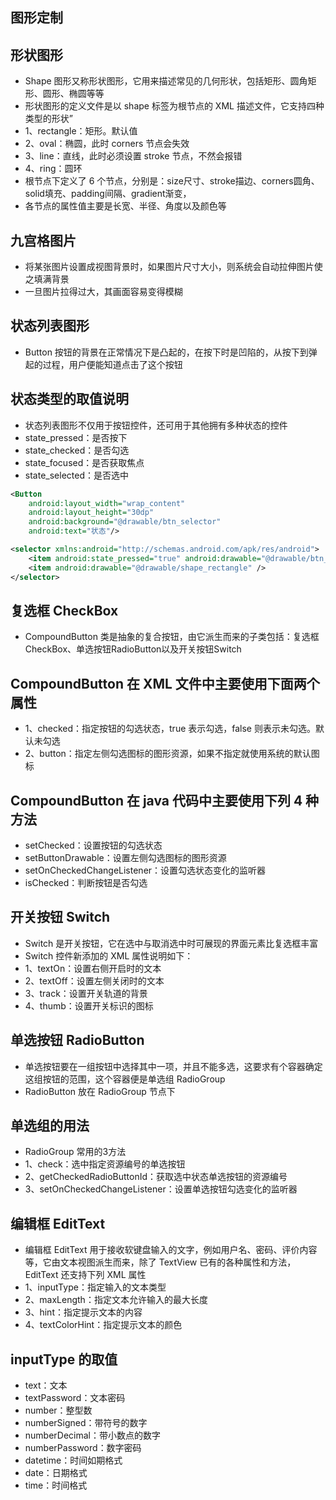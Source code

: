 ## 图形定制
## 形状图形
* Shape 图形又称形状图形，它用来描述常见的几何形状，包括矩形、圆角矩形、圆形、椭圆等等
* 形状图形的定义文件是以 shape 标签为根节点的 XML 描述文件，它支持四种类型的形状”
* 1、rectangle：矩形。默认值
* 2、oval：椭圆，此时 corners 节点会失效
* 3、line：直线，此时必须设置 stroke 节点，不然会报错
* 4、ring：圆环
* 根节点下定义了 6 个节点，分别是：size尺寸、stroke描边、corners圆角、solid填充、padding间隔、gradient渐变，
* 各节点的属性值主要是长宽、半径、角度以及颜色等

## 九宫格图片
* 将某张图片设置成视图背景时，如果图片尺寸大小，则系统会自动拉伸图片使之填满背景
* 一旦图片拉得过大，其画面容易变得模糊

## 状态列表图形
* Button 按钮的背景在正常情况下是凸起的，在按下时是凹陷的，从按下到弹起的过程，用户便能知道点击了这个按钮

## 状态类型的取值说明
* 状态列表图形不仅用于按钮控件，还可用于其他拥有多种状态的控件
* state_pressed：是否按下
* state_checked：是否勾选
* state_focused：是否获取焦点
* state_selected：是否选中
```xml
<Button
    android:layout_width="wrap_content"
    android:layout_height="30dp"
    android:background="@drawable/btn_selector"
    android:text="状态"/>

<selector xmlns:android="http://schemas.android.com/apk/res/android">
    <item android:state_pressed="true" android:drawable="@drawable/btn_click" />
    <item android:drawable="@drawable/shape_rectangle" />
</selector>
```

## 复选框 CheckBox
* CompoundButton 类是抽象的复合按钮，由它派生而来的子类包括：复选框CheckBox、单选按钮RadioButton以及开关按钮Switch

## CompoundButton 在 XML 文件中主要使用下面两个属性
* 1、checked：指定按钮的勾选状态，true 表示勾选，false 则表示未勾选。默认未勾选
* 2、button：指定左侧勾选图标的图形资源，如果不指定就使用系统的默认图标

## CompoundButton 在 java 代码中主要使用下列 4 种方法
* setChecked：设置按钮的勾选状态
* setButtonDrawable：设置左侧勾选图标的图形资源
* setOnCheckedChangeListener：设置勾选状态变化的监听器
* isChecked：判断按钮是否勾选

## 开关按钮 Switch
* Switch 是开关按钮，它在选中与取消选中时可展现的界面元素比复选框丰富
* Switch 控件新添加的 XML 属性说明如下：
* 1、textOn：设置右侧开启时的文本
* 2、textOff：设置左侧关闭时的文本
* 3、track：设置开关轨道的背景
* 4、thumb：设置开关标识的图标

## 单选按钮 RadioButton
* 单选按钮要在一组按钮中选择其中一项，并且不能多选，这要求有个容器确定这组按钮的范围，这个容器便是单选组 RadioGroup
* RadioButton 放在 RadioGroup 节点下

## 单选组的用法
* RadioGroup 常用的3方法
* 1、check：选中指定资源编号的单选按钮
* 2、getCheckedRadioButtonId：获取选中状态单选按钮的资源编号
* 3、setOnCheckedChangeListener：设置单选按钮勾选变化的监听器

## 编辑框 EditText
* 编辑框 EditText 用于接收软键盘输入的文字，例如用户名、密码、评价内容等，它由文本视图派生而来，除了 TextView 已有的各种属性和方法，EditText 还支持下列 XML 属性
* 1、inputType：指定输入的文本类型
* 2、maxLength：指定文本允许输入的最大长度
* 3、hint：指定提示文本的内容
* 4、textColorHint：指定提示文本的颜色

## inputType 的取值
* text：文本
* textPassword：文本密码
* number：整型数
* numberSigned：带符号的数字
* numberDecimal：带小数点的数字
* numberPassword：数字密码
* datetime：时间如期格式
* date：日期格式
* time：时间格式